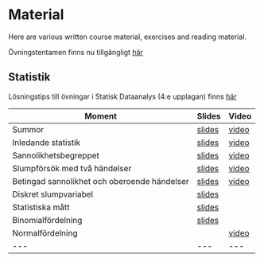Material
============================

Here are various written course material, exercises and reading material.

Övningstentamen finns nu tillgängligt [här](ma1477_practice_exam.pdf)


## Statistik 

Lösningstips till övningar i Statisk Dataanalys (4:e upplagan) finns [här](https://www.studentlitteratur.se/files/sites/dataanalys/tips.pdf)

| Moment | Slides | Video |
|---|---|---|
Summor |[slides](https://github.com/dbwebb-se/matmod/blob/master/material/MA1477_summor.pdf)| [video](https://www.youtube.com/watch?v=uuhRWlhxU6o)
Inledande statistik | [slides](01-inledandestatistik.pdf) |[video](https://youtu.be/3X6psM3HSm4)
Sannolikhetsbegreppet | [slides](02-sannolikhetsbegreppet.pdf) |[video](https://www.youtube.com/watch?v=erxl3ClD_vM)
Slumpförsök med två händelser | [slides](03-slumptvahandelser.pdf) |[video](https://www.youtube.com/watch?v=jkPvwaiUfl0)
Betingad sannolikhet och oberoende händelser|[slides](04-betingadsannolikhet.pdf) |[video](https://www.youtube.com/watch?v=oB77n_IydLk)
|Diskret slumpvariabel | [slides](05-diskretslumpvariabel.pdf) |
|Statistiska mått | [slides](06-matt.pdf) |
|Binomialfördelning |[slides](07-bindist.pdf) |
|Normalfördelning | | [video](https://www.youtube.com/watch?v=uRe0unbQrIs) | 
|---|---|---|
